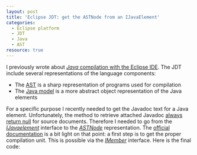 ```yaml
---
layout: post
title: 'Eclipse JDT: get the ASTNode from an IJavaElement'
categories:
  - Eclipse platform
  - JDT
  - Java
  - AST
resource: true
---
```

<p>
I previously wrote about <a href="http://bdulac.github.io/note/java-compilation-with-the-eclipse-ide"><em>Java</em> compilation with the Eclipse IDE</a>. The JDT include several representations of the language components:
</p>
<ul>
    <li>
    	The <a href="http://www.eclipse.org/articles/article.php?file=Article-JavaCodeManipulation_AST/">AST</a> is a sharp representation of programs used for compilation
    </li>
	<li>The <a href="http://help.eclipse.org/luna/index.jsp?topic=%2Forg.eclipse.jdt.doc.isv%2Fguide%2Fjdt_int_model.htm">Java model</a> is a more abstract object representation of the Java elements
	</li>
</ul>
<p>
For a specific purpose I recently needed to get the Javadoc text for a Java element. Unfortunately, the method to retrieve attached Javadoc <a href="http://help.eclipse.org/indigo/index.jsp?topic=%2Forg.eclipse.jdt.doc.isv%2Freference%2Fapi%2Forg%2Feclipse%2Fjdt%2Fcore%2FIJavaElement.html">always return null</a> for source documents. Therefore I needed to go from the <em><a href="http://help.eclipse.org/indigo/index.jsp?topic=%2Forg.eclipse.jdt.doc.isv%2Freference%2Fapi%2Forg%2Feclipse%2Fjdt%2Fcore%2FIJavaElement.html">IJavaelement</a></em> interface to the <em><a href="http://help.eclipse.org/juno/index.jsp?topic=%2Forg.eclipse.jdt.doc.isv%2Freference%2Fapi%2Forg%2Feclipse%2Fjdt%2Fcore%2Fdom%2FASTNode.html">ASTNode</a></em> representation. The <a href="https://wiki.eclipse.org/JDT/FAQ#From_an_IJavaElement_to_its_declaring_ASTNode">official documentation</a> is a bit light on that point: a first step is to get the proper compilation unit. This is possible via the <em><a href="http://help.eclipse.org/indigo/index.jsp?topic=%2Forg.eclipse.jdt.doc.isv%2Freference%2Fapi%2Forg%2Feclipse%2Fjdt%2Fcore%2FIMember.html">IMember</a></em> interface. Here is the final code:   
</p>
<p>
<script src="https://gist.github.com/bdulac/62954848149321f1d39924d1e0405994.js"></script>
</p>
